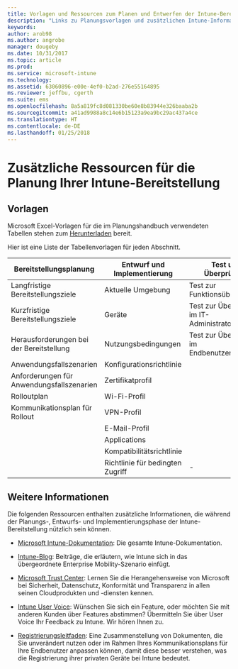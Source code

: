 ```yaml
---
title: Vorlagen und Ressourcen zum Planen und Entwerfen der Intune-Bereitstellung
description: "Links zu Planungsvorlagen und zusätzlichen Intune-Informationen, die während der Planung und Realisierung der Intune-Bereitstellung nützlich sein können."
keywords: 
author: arob98
ms.author: angrobe
manager: dougeby
ms.date: 10/31/2017
ms.topic: article
ms.prod: 
ms.service: microsoft-intune
ms.technology: 
ms.assetid: 63060896-e00e-4ef0-b2ad-276e55164895
ms.reviewer: jeffbu, cgerth
ms.suite: ems
ms.openlocfilehash: 8a5a819fc8d081330be60e8b83944e326baaba2b
ms.sourcegitcommit: a41ad9988a8c14e6b15123a9ea9bc29ac437a4ce
ms.translationtype: HT
ms.contentlocale: de-DE
ms.lasthandoff: 01/25/2018
---
```

# <a name="additional-resources-for-planning-your-intune-deployment"></a>Zusätzliche Ressourcen für die Planung Ihrer Intune-Bereitstellung

## <a name="templates"></a>Vorlagen

Microsoft Excel-Vorlagen für die im Planungshandbuch verwendeten Tabellen stehen zum [Herunterladen](https://gallery.technet.microsoft.com/Intune-deployment-planning-fae156c2?redir=0) bereit.

Hier ist eine Liste der Tabellenvorlagen für jeden Abschnitt.

|Bereitstellungsplanung  |Entwurf und Implementierung   |Test und Überprüfung |
|-----|----- |------|
| Langfristige Bereitstellungsziele |Aktuelle Umgebung|Test zur Funktionsüberprüfung|
| Kurzfristige Bereitstellungsziele |Geräte|Test zur Überprüfung im IT-Administratorszenario|
| Herausforderungen bei der Bereitstellung |Nutzungsbedingungen|Test zur Überprüfung im Endbenutzerszenario|
| Anwendungsfallszenarien |Konfigurationsrichtlinie| |
| Anforderungen für Anwendungsfallszenarien |Zertifikatprofil| |
| Rolloutplan |Wi-Fi-Profil| |
| Kommunikationsplan für Rollout|VPN-Profil| |
| |  E-Mail-Profil | |
| | Applications | |
| | Kompatibilitätsrichtlinie | |
| | Richtlinie für bedingten Zugriff|-|


## <a name="further-reading"></a>Weitere Informationen

Die folgenden Ressourcen enthalten zusätzliche Informationen, die während der Planungs-, Entwurfs- und Implementierungsphase der Intune-Bereitstellung nützlich sein können.

-   [Microsoft Intune-Dokumentation](/intune/): Die gesamte Intune-Dokumentation.

-   [Intune-Blog](https://blogs.technet.microsoft.com/enterprisemobility/): Beiträge, die erläutern, wie Intune sich in das übergeordnete Enterprise Mobility-Szenario einfügt.

-   [Microsoft Trust Center](http://www.microsoft.com/TrustCenter/default.aspx): Lernen Sie die Herangehensweise von Microsoft bei Sicherheit, Datenschutz, Konformität und Transparenz in allen seinen Cloudprodukten und -diensten kennen.

-   [Intune User Voice](http://microsoftintune.uservoice.com/): Wünschen Sie sich ein Feature, oder möchten Sie mit anderen Kunden über Features abstimmen? Übermitteln Sie über User Voice Ihr Feedback zu Intune. Wir hören Ihnen zu.

-   [Registrierungsleitfaden](https://gallery.technet.microsoft.com/Intune-End-User-Enrollment-3a0c9b0c?WT.mc_id=Blog_Intune_General_PCIT): Eine Zusammenstellung von Dokumenten, die Sie unverändert nutzen oder im Rahmen Ihres Kommunikationsplans für Ihre Endbenutzer anpassen können, damit diese besser verstehen, was die Registrierung ihrer privaten Geräte bei Intune bedeutet.
